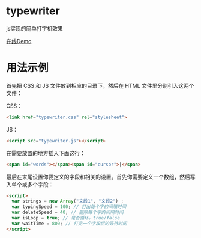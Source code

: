 # typewriter

js实现的简单打字机效果

[在线Demo](<https://www.lien.run/Project/typewriter/>)



# 用法示例

首先把 CSS 和 JS 文件放到相应的目录下，然后在 HTML 文件里分别引入这两个文件：

CSS：

```html
<link href="typewriter.css" rel="stylesheet">
```

JS：

```html
<script src="typewriter.js"></script>
```



在需要放置的地方插入下面这行：

```html
<span id="words"></span><span id="cursor">|</span>
```



最后在末尾设置你要定义的字段和相关的设置。首先你需要定义一个数组，然后写入单个或多个字段：

```html
<script>
  var strings = new Array("文段1", "文段2") ; 
  var typingSpeed = 100; // 打出每个字的间隔时间
  var deleteSpeed = 40; // 删除每个字的间隔时间
  var isLoop = true; // 是否循环，true/false
  var waitTime = 800; // 打完一个字段后的等待时间
</script>
```

